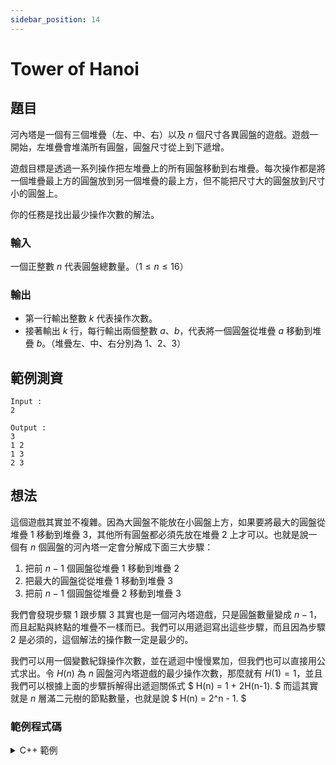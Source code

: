 ```yaml
---
sidebar_position: 14
---
```


Tower of Hanoi
===

題目
---
河內塔是一個有三個堆疊（左、中、右）以及 $n$ 個尺寸各異圓盤的遊戲。遊戲一開始，左堆疊會堆滿所有圓盤，圓盤尺寸從上到下遞增。

遊戲目標是透過一系列操作把左堆疊上的所有圓盤移動到右堆疊。每次操作都是將一個堆疊最上方的圓盤放到另一個堆疊的最上方，但不能把尺寸大的圓盤放到尺寸小的圓盤上。

你的任務是找出最少操作次數的解法。

### 輸入
一個正整數 $n$ 代表圓盤總數量。（$1 \le n \le 16$）

### 輸出
- 第一行輸出整數 $k$ 代表操作次數。
- 接著輸出 $k$ 行，每行輸出兩個整數 $a$、$b$，代表將一個圓盤從堆疊 $a$ 移動到堆疊 $b$。（堆疊左、中、右分別為 $1$、$2$、$3$）


範例測資
---

```
Input :
2

Output :
3
1 2
1 3
2 3
```

想法
---
這個遊戲其實並不複雜。因為大圓盤不能放在小圓盤上方，如果要將最大的圓盤從堆疊 $1$ 移動到堆疊 $3$，其他所有圓盤都必須先放在堆疊 $2$ 上才可以。也就是說一個有 $n$ 個圓盤的河內塔一定會分解成下面三大步驟：
1. 把前 $n-1$ 個圓盤從堆疊 $1$ 移動到堆疊 $2$
2. 把最大的圓盤從從堆疊 $1$ 移動到堆疊 $3$
3. 把前 $n-1$ 個圓盤從堆疊 $2$ 移動到堆疊 $3$

我們會發現步驟 1 跟步驟 3 其實也是一個河內塔遊戲，只是圓盤數量變成 $n-1$，而且起點與終點的堆疊不一樣而已。我們可以用遞迴寫出這些步驟，而且因為步驟 2 是必須的，這個解法的操作數一定是最少的。

我們可以用一個變數紀錄操作次數，並在遞迴中慢慢累加，但我們也可以直接用公式求出。令 $H(n)$ 為 $n$ 圓盤河內塔遊戲的最少操作次數，那麼就有 $H(1) = 1$，並且我們可以根據上面的步驟拆解得出遞迴關係式 $ H(n) = 1 + 2H(n-1). $ 而這其實就是 $n$ 層滿二元樹的節點數量，也就是說 $ H(n) = 2^n - 1. $

### 範例程式碼
<details>
<summary>C++ 範例</summary>
```cpp
#include <iostream>
using namespace std;

void hanoi(int n, int from_s, int to_s, int aux_s) {
    if (n == 1) {
        cout << from_s << ' ' << to_s << '\n';
    } else {
        hanoi(n-1, from_s, aux_s, to_s);
        cout << from_s << ' ' << to_s << '\n';
        hanoi(n-1, aux_s, to_s, from_s);
    }
}

int main() {
    int n;
    cin >> n;
    cout << (1 << n) - 1 << '\n';
    hanoi(n, 1, 3, 2);
}
```
</details>